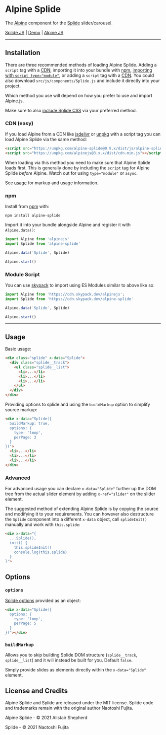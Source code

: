 # Alpine Splide

The [Alpine](https://github.com/alpinejs/alpine) component for the [Splide](https://github.com/Splidejs/splide) slider/carousel.

[Splide JS](https://splidejs.com) | [Demo](https://codepen.io/accudio/pen/RwLxZgr) | [Alpine JS](https://alpinejs.dev/)

***

## Installation

There are three recommended methods of loading Alpine Splide. Adding a `script` tag with a [CDN](#cdn), importing it into your bundle with [npm](#npm), [importing with `script type="module"`](#module-script), or adding a `script` tag with a [CDN](#cdn).
You could also download `src/js/components/Splide.js` and include it directly into your project.

Which method you use will depend on how you prefer to use and import Alpine.js.

Make sure to also [include Splide CSS](https://splidejs.com/guides/getting-started/#importing-css) via your preferred method.

### CDN (easy)

If you load Alpine from a CDN like [jsdelivr](https://www.jsdelivr.com/) or [unpkg](https://unpkg.com/) with a script tag you can load Alpine Splide via the same method:
```html
<script src="https://unpkg.com/alpine-splide@0.9.x/dist/js/alpine-splide.script.min.js"></script>
<script src="https://unpkg.com/alpinejs@3.x.x/dist/cdn.min.js"></script>
```

When loading via this method you need to make sure that Alpine Splide loads first. This is generally done by including the `script` tag for Alpine Splide *before* Alpine. Watch out for using `type="module"` or `async`.

See [usage](#usage) for markup and usage information.

### npm

Install from [npm](https://www.npmjs.com/package/alpine-splide) with:
```
npm install alpine-splide
```

Import it into your bundle alongside Alpine and register it with `Alpine.data()`:
```js
import Alpine from 'alpinejs'
import Splide from 'alpine-splide'

Alpine.data('Splide', Splide)

Alpine.start()
```

### Module Script

You can use [skypack](https://www.skypack.dev/) to import using ES Modules similar to above like so:

```js
import Alpine from 'https://cdn.skypack.dev/alpinejs';
import Splide from 'https://cdn.skypack.dev/alpine-splide'

Alpine.data('Splide', Splide)

Alpine.start()
```

***

## Usage

Basic usage:
```html
<div class="splide" x-data="Splide">
  <div class="splide__track">
    <ul class="splide__list">
      <li>...</li>
      <li>...</li>
      <li>...</li>
    </ul>
  </div>
</div>
```

Providing options to splide and using the `buildMarkup` option to simplify source markup:
```html
<div x-data="Splide({
  buildMarkup: true,
  options: {
    type: 'loop',
    perPage: 3
  }
})">
  <li>...</li>
  <li>...</li>
  <li>...</li>
</div>
```

### Advanced

For advanced usage you can declare `x-data="Splide"` further up the DOM tree from the actual slider element by adding `x-ref="slider"` on the slider element.

The suggested method of extending Alpine Splide is by copying the source and modifying it to your requirements. You can however also destructure the `Splide` component into a different `x-data` object, call `splideInit()` manually and work with `this.splide`:

```html
<div x-data="{
  ...Splide(),
  init() {
    this.splideInit()
    console.log(this.splide)
  }
}">
```

## Options

### `options`

[Splide options](https://splidejs.com/guides/options/) provided as an object:

```html
<div x-data="Splide({
  options: {
    type: 'loop',
    perPage: 5
  }
})"></div>
```

### `buildMarkup`

Allows you to skip building Splide DOM structure (`splide__track`, `splide__list`) and it will instead be built for you. Default `false`.

Simply provide slides as elements directly within the `x-data="Splide"` element.

## License and Credits

Alpine Splide and Splide are released under the MIT license. Splide code and trademarks remain with the original author Naotoshi Fujita.

Alpine Splide - © 2021 Alistair Shepherd

Splide - © 2021 Naotoshi Fujita
